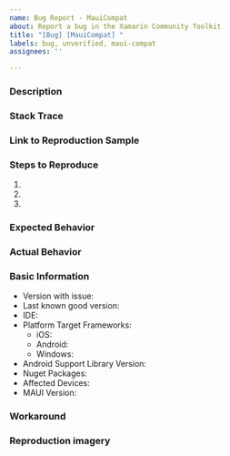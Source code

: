```yaml
---
name: Bug Report - MauiCompat
about: Report a bug in the Xamarin Community Toolkit
title: "[Bug] [MauiCompat] "
labels: bug, unverified, maui-compat 
assignees: ''

---
```


<!--
Hello, and thanks for your interest in contributing to the Xamarin Community Toolkit! 

Please describe the issue below, including detailed steps for reproduction. If we are unable to reproduce the bug we will be unable to fix the issue and may close this Issue.

-->

### Description

<!-- Please provide a detailed description of the issue -->

### Stack Trace

<!-- Please copy/paste the complete stack trace (if applicable) -->

### Link to Reproduction Sample

<!-- Please link to a GitHub Repo or GitHub Page -->

### Steps to Reproduce

1. 
2. 
3. 

### Expected Behavior

### Actual Behavior

### Basic Information

- Version with issue:
- Last known good version:
- IDE:
- Platform Target Frameworks: <!-- All that apply -->
  - iOS:  <!-- The version of the iOS SDK you are compiling against, e.g. 11.1 -->
  - Android: <!-- The version of the Android SDK you are compiling against, e.g. 7.1 --> 
  - Windows:  <!-- The version of the Windows App SDK you are compiling against, e.g. 1.0 --> 
- Android Support Library Version: <!-- if applicable -->
- Nuget Packages:
- Affected Devices:
- MAUI Version:

### Workaround
<!-- If you've found a way around this issue, help other users out and share the workaround -->

### Reproduction imagery

<!-- If it is a visual issue, please include imagery (GIF/Screenshots) showing the problem -->
